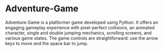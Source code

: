 # Adventure-Game
Adventure Game is a platformer game developed using Python. It offers an engaging gameplay experience with pixel-perfect collisions, an animated character, single and double jumping mechanics, scrolling screens, and various game states. The game controls are straightforward: use the arrow keys to move and the space bar to jump.
